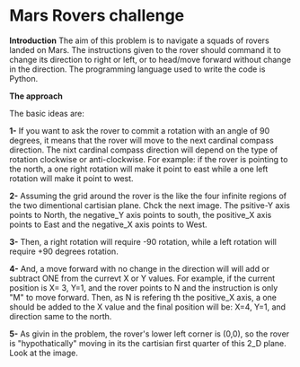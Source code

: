 # Mars Rovers challenge
**Introduction**
The aim of this problem is to navigate a squads of rovers landed on Mars. The instructions given to the rover should command it to change its direction to right or left, or to head/move forward without change in the direction. The programming language used to write the code is Python. 



**The approach**

The basic ideas are:

**1-** If you want to ask the rover to commit a rotation with an angle of 90 degrees, it means that the rover will move to the next cardinal compass direction. The nixt cardinal compass direction will depend on the type of rotation clockwise or anti-clockwise. For example: if the rover is pointing to the north, a one right rotation will make it point to east while a one left rotation will make it point to west. 
                 
**2-** Assuming the grid around the rover is the like  the four infinite regions of the two dimentional cartisian plane. Chck the next image. The psitive-Y axis points to North, the negative_Y axis points to south, the positive_X axis points to East and the negative_X axis points to West. 


**3-** Then, a right rotation will require -90 rotation, while a left rotation will require +90 degrees rotation. 

**4-** And, a move forward with no change in the direction will will add or subtract ONE from the currevt X or Y values. For example, if the current position is X= 3, Y=1, and the rover points to N and the instruction is only "M" to move forward. Then, as N is refering th the positive_X axis, a one should be added to the X value and the final position will be: X=4, Y=1, and direction same to the north.

**5-** As givin in the problem, the rover's lower left corner is (0,0), so the rover is "hypothatically" moving in its the cartisian first quarter of this 2_D plane. Look at the image. 

 


